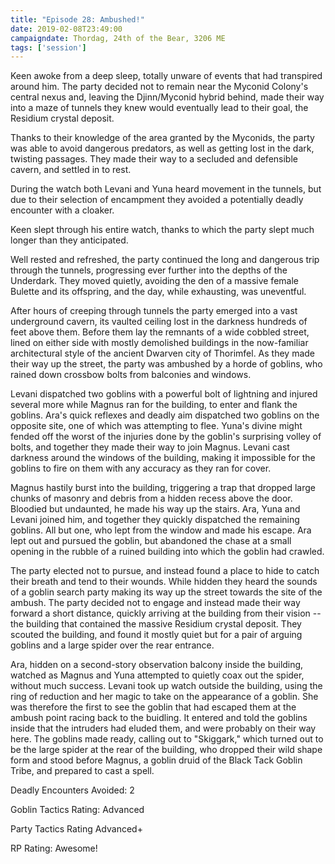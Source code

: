 ```yaml
---
title: "Episode 28: Ambushed!"
date: 2019-02-08T23:49:00
campaigndate: Thordag, 24th of the Bear, 3206 ME
tags: ['session']
---
```


Keen awoke from a deep sleep, totally unware of events that had transpired around him. The party decided not to remain near the Myconid Colony's central nexus and, leaving the Djinn/Myconid hybrid behind, made their way into a maze of tunnels they knew would eventually lead to their goal, the Residium crystal deposit.

Thanks to their knowledge of the area granted by the Myconids, the party was able to avoid dangerous predators, as well as getting lost in the dark, twisting passages. They made their way to a secluded and defensible cavern, and settled in to rest.

During the watch both Levani and Yuna heard movement in the tunnels, but due to their selection of encampment they avoided a potentially deadly encounter with a cloaker.

Keen slept through his entire watch, thanks to which the party slept much longer than they anticipated.

Well rested and refreshed, the party continued the long and dangerous trip through the tunnels, progressing ever further into the depths of the Underdark. They moved quietly, avoiding the den of a massive female Bulette and its offspring, and the day, while exhausting, was uneventful.

After hours of creeping through tunnels the party emerged into a vast underground cavern, its vaulted ceiling lost in the darkness hundreds of feet above them. Before them lay the remnants of a wide cobbled street, lined on either side with mostly demolished buildings in the now-familiar architectural style of the ancient Dwarven city of Thorimfel. As they made their way up the street, the party was ambushed by a horde of goblins, who rained down crossbow bolts from balconies and windows.

Levani dispatched two goblins with a powerful bolt of lightning and injured several more while Magnus ran for the building, to enter and flank the goblins. Ara's quick reflexes and deadly aim dispatched two goblins on the opposite site, one of which was attempting to flee. Yuna's divine might fended off the worst of the injuries done by the goblin's surprising volley of bolts, and together they made their way to join Magnus. Levani cast darkness around the windows of the building, making it impossible for the goblins to fire on them with any accuracy as they ran for cover.

Magnus hastily burst into the building, triggering a trap that dropped large chunks of masonry and debris from a hidden recess above the door. Bloodied but undaunted, he made his way up the stairs.  Ara, Yuna and Levani joined him, and together they quickly dispatched the remaining goblins. All but one, who lept from the window and made his escape. Ara lept out and pursued the goblin, but abandoned the chase at a small opening in the rubble of a ruined building into which the goblin had crawled.

The party elected not to pursue, and instead found a place to hide to catch their breath and tend to their wounds. While hidden they heard the sounds of a goblin search party making its way up the street towards the site of the ambush. The party decided not to engage and instead made their way forward a short distance, quickly arriving at the building from their vision -- the building that contained the massive Residium crystal deposit. They scouted the building, and found it mostly quiet but for a pair of arguing goblins and a large spider over the rear entrance.

Ara, hidden on a second-story observation balcony inside the building, watched as Magnus and Yuna attempted to quietly coax out the spider, without much success. Levani took up watch outside the building, using the ring of reduction and her magic to take on the appearance of a goblin. She was therefore the first to see the goblin that had escaped them at the ambush point racing back to the buidling. It entered and told the goblins inside that the intruders had eluded them, and were probably on their way here. The goblins made ready, calling out to "Skiggark," which turned out to be the large spider at the rear of the building, who dropped their wild shape form and stood before Magnus, a goblin druid of the Black Tack Goblin Tribe, and prepared to cast a spell.

Deadly Encounters Avoided: 2

Goblin Tactics Rating: Advanced

Party Tactics Rating Advanced+

RP Rating: Awesome!
